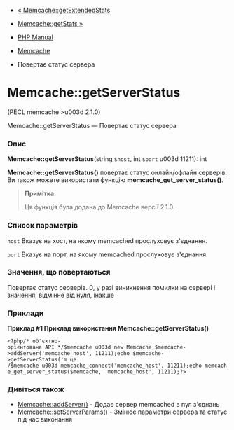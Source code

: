 - [« Memcache::getExtendedStats](memcache.getextendedstats.md)
- [Memcache::getStats »](memcache.getstats.md)

- [PHP Manual](index.md)
- [Memcache](class.memcache.md)
- Повертає статус сервера

# Memcache::getServerStatus

(PECL memcache \>u003d 2.1.0)

Memcache::getServerStatus — Повертає статус сервера

### Опис

**Memcache::getServerStatus**(string `$host`, int `$port` u003d 11211): int

**Memcache::getServerStatus()** повертає статус онлайн/офлайн
серверів. Ви також можете використати функцію
**memcache_get_server_status()**.

> **Примітка**:
>
> Ця функція була додана до Memcache версії 2.1.0.

### Список параметрів

`host`
Вказує на хост, на якому memcached прослуховує з'єднання.

`port`
Вказує на порт, на якому memcached прослуховує з'єднання.

### Значення, що повертаються

Повертає статус серверів. 0, у разі виникнення помилки на сервері
і значення, відмінне від нуля, інакше

### Приклади

**Приклад #1 Приклад використання **Memcache::getServerStatus()****

`<?php/* об'єктно-орієнтоване API */$memcache u003d new Memcache;$memcache->addServer('memcache_host', 11211);echo $memcache->getServerStatus('m це /$memcache u003d memcache_connect('memcache_host', 11211);echo memcache_get_server_status($memcache, 'memcache_host', 11211);?> `

### Дивіться також

- [Memcache::addServer()](memcache.addserver.md) - Додає сервер
memcached в пул з'єднань
- [Memcache::setServerParams()](memcache.setserverparams.md) -
Змінює параметри сервера та статус під час виконання
